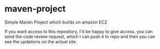 # maven-project

Simple Maven Project which builds on amazon EC2

If you want access to this repository, I'd be happy to give access. you can send the code review request, which I can push it to repo and then you can see the updations on the actual site.
